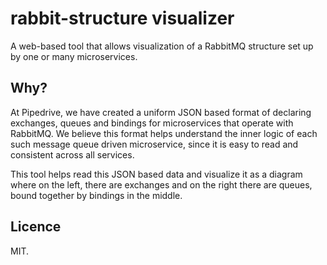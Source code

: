 # rabbit-structure visualizer

A web-based tool that allows visualization of a RabbitMQ structure set up by one or many microservices.

## Why?

At Pipedrive, we have created a uniform JSON based format of declaring exchanges, queues and bindings for microservices that operate with RabbitMQ. We believe this format helps understand the inner logic of each such message queue driven microservice, since it is easy to read and consistent across all services.

This tool helps read this JSON based data and visualize it as a diagram where on the left, there are exchanges and on the right there are queues, bound together by bindings in the middle.

## Licence

MIT.
